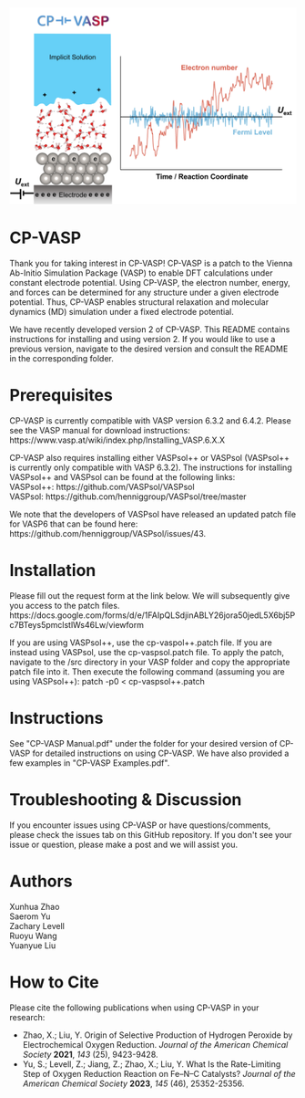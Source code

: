 ![CP-VASP image](https://github.com/yuanyue-liu-group/CP-VASP/blob/main/CP-VASP.jpg?raw=true)

# CP-VASP
<p>Thank you for taking interest in CP-VASP! CP-VASP is a patch to the Vienna Ab-Initio Simulation Package (VASP) to enable DFT calculations under constant electrode potential. Using CP-VASP, the electron number, energy, and forces can be determined for any structure under a given electrode potential. Thus, CP-VASP enables structural relaxation and molecular dynamics (MD) simulation under a fixed electrode potential.</p>

<p> We have recently developed version 2 of CP-VASP. This README contains instructions for installing and using version 2. If you would like to use a previous version, navigate to the desired version and consult the README in the corresponding folder.</p>

# Prerequisites
<p>CP-VASP is currently compatible with VASP version 6.3.2 and 6.4.2. Please see the VASP manual for download instructions:  
    https://www.vasp.at/wiki/index.php/Installing_VASP.6.X.X</p>

<p>CP-VASP also requires installing either VASPsol++ or VASPsol (VASPsol++ is currently only compatible with VASP 6.3.2). The instructions for installing VASPsol++ and VASPsol can be found at the following links:<br>
    VASPsol++: https://github.com/VASPsol/VASPsol<br>
    VASPsol: https://github.com/henniggroup/VASPsol/tree/master</p>

<p>We note that the developers of VASPsol have released an updated patch file for VASP6 that can be found here:  <br>
    https://github.com/henniggroup/VASPsol/issues/43.</p>

# Installation
<p>Please fill out the request form at the link below. We will subsequently give you access to the patch files. <br>
    https://docs.google.com/forms/d/e/1FAIpQLSdjinABLY26jora50jedL5X6bj5Pc7BTeys5pmclstlWs46Lw/viewform </p>

<p>If you are using VASPsol++, use the cp-vaspol++.patch file. If you are instead using VASPsol, use the cp-vaspsol.patch file. To apply the patch, navigate to the /src directory in your VASP folder and copy the appropriate patch file into it. Then execute the following command (assuming you are using VASPsol++):  
    patch -p0 < cp-vaspsol++.patch </p>

# Instructions
<p>See "CP-VASP Manual.pdf" under the folder for your desired version of CP-VASP for detailed instructions on using CP-VASP. We have also provided a few examples in "CP-VASP Examples.pdf".</p>

# Troubleshooting & Discussion
<p> If you encounter issues using CP-VASP or have questions/comments, please check the issues tab on this GitHub repository. If you don't see your issue or question, please make a post and we will assist you. </p>

# Authors
<p>Xunhua Zhao<br>
    Saerom Yu<br>
    Zachary Levell<br>
    Ruoyu Wang<br>
    Yuanyue Liu</p>

# How to Cite
<p>Please cite the following publications when using CP-VASP in your research: <br>
<ul>
    <li>Zhao, X.; Liu, Y. Origin of Selective Production of Hydrogen Peroxide by Electrochemical Oxygen Reduction. <em>Journal of the American Chemical Society</em> <strong>2021</strong>, <em>143</em> (25), 9423-9428.</li>
    <li>Yu, S.; Levell, Z.; Jiang, Z.; Zhao, X.; Liu, Y. What Is the Rate-Limiting Step of Oxygen Reduction Reaction on Fe–N–C Catalysts? <em>Journal of the American Chemical Society</em> <strong>2023</strong>, <em>145</em> (46), 25352-25356.</li>
</ul></p>
